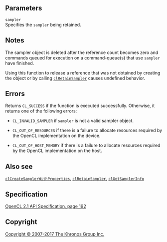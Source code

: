 
## Parameters

`sampler`  
Specifies the `sampler` being retained.

## Notes

The sampler object is deleted after the reference count becomes zero and
commands queued for execution on a command-queue(s) that use `sampler`
have finished.

Using this function to release a reference that was not obtained by
creating the object or by calling
[`clRetainSampler`](clRetainSampler.html) causes undefined behavior.

## Errors

Returns `CL_SUCCESS` if the function is executed successfully.
Otherwise, it returns one of the following errors:

-   `CL_INVALID_SAMPLER` if `sampler` is not a valid sampler object.

-   `CL_OUT_OF_RESOURCES` if there is a failure to allocate resources
    required by the OpenCL implementation on the device.

-   `CL_OUT_OF_HOST_MEMORY` if there is a failure to allocate resources
    required by the OpenCL implementation on the host.

## Also see

[`clCreateSamplerWithProperties`](clCreateSamplerWithProperties.html),
[`clRetainSampler`](clRetainSampler.html),
[`clGetSamplerInfo`](clGetSamplerInfo.html)

## Specification

[OpenCL 2.1 API Specification, page
192](https://www.khronos.org/registry/cl/specs/opencl-2.1.pdf#page=192)

## Copyright

[Copyright © 2007-2017 The Khronos Group Inc.](copyright.html)
